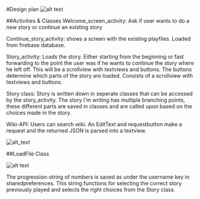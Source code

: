 #Design plan
![alt text](https://github.com/tartiflette1990/FinalProject/blob/master/docs/App_design.png)


##Activities & Classes
Welcome_screen_activity: Ask if user wants to do a new story or continue an existing story

Continue_story_activity: shows a screen with the existing playfiles. Loaded from firebase database.

Story_activity: Loads the story. Either starting from the beginning or fast forwarding to the point the user was if he wants to continue the story where he left off. This will be a scrollview with textviews and buttons. The buttons determine which parts of the story are loaded. Consists of a scrollview with textviews and buttons.

Story class: Story is written down in seperate classes that can be accessed by the story_activity. The story I'm writing has multiple branching points, these different parts are saved in classes and are called upon based on the choices made in the story.

Wiki-API: Users can search wiki. An EditText and requestbutton make a request and the returned JSON is parsed into a textview.

![alt_text](https://github.com/tartiflette1990/Programmeerproject/blob/master/Story_Activity.png)

##LoadFile Class


![alt text](https://github.com/tartiflette1990/FinalProject/blob/master/docs/story_structure.jpg)

The progression-string of numbers is saved as under the username key in sharedpreferences. This string functions for selecting the correct story previously played and selects the right choices from the Story class.



